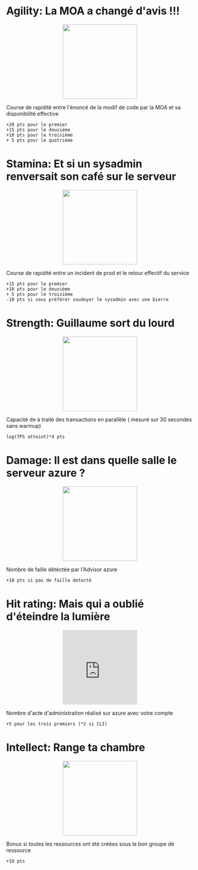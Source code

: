 
# Agility: La MOA a changé d'avis !!!
<center><img src="http://www.aerocontact.com/public/img/fiches_metiers/Fiche-115_Chef-de-projet-maitrise-ouvrage.jpg" width="200"></center>

 Course de rapidité entre l'énoncé de la modif de code par la MOA et sa disponibilité effective
```
+20 pts pour le premier
+15 pts pour le deuxième
+10 pts pour le troisième
+ 5 pts pour le quatrième
```

# Stamina: Et si un sysadmin renversait son café sur le serveur
<center><img src=http://i.imgur.com/OQ0VO.jpg" width="200"></center>

Course de rapidité entre un incident de prod et le retour effectif du service
```
+15 pts pour le premier
+10 pts pour le deuxième
+ 5 pts pour le troisième
-10 pts si vous préférer soudoyer le sysadmin avec une bierre
```

# Strength: Guillaume sort du lourd
<center><img src=http://4.bp.blogspot.com/_-BH0RfUWDMg/SGmn1BnswsI/AAAAAAAABkg/6azhVmGmnmg/s400/ironman.jpg" width="200"> </center>

Capacité de à traité des transactions en parallèle ( mesuré sur 30 secondes sans warmup)
```
log(TPS atteint)*4 pts
```


# Damage: Il est dans quelle salle le serveur azure ?
<center><img src=https://www.media-animation.be/IMG/arton632.jpg?1451937383" width="200"></center>

Nombre de faille détéctée par l'Advisor azure
```
+10 pts si pas de faille detecté
```

# Hit rating: Mais qui a oublié d'éteindre la lumière
<center><iframe src="https://giphy.com/embed/JIX9t2j0ZTN9S" width="200" height="200" frameBorder="0" class="giphy-embed" allowFullScreen></iframe></p></center>

Nombre d'acte d'administration réalisé sur azure avec votre compte
```
+5 pour les trois premiers (*2 si CLI)
```

# Intellect: Range ta chambre
<center><img src=https://i.imgur.com/UGoye.jpg" width="200"></center>

Bonus si toutes les ressources ont été créées sous le bon groupe de ressource
```
+1O pts
```
	